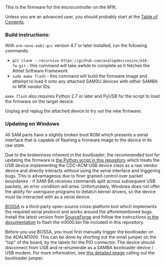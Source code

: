This is the firmware for the microcontroller on the M1K.

Unless you are an advanced user, you should probably start at the [Table of
Contents](https://wiki.analog.com/university/tools/m1k).

### Build instructions:

With `arm-none-eabi-gcc` version 4.7 or later installed, run the following
commands:

* `git clone --recursive https://github.com/analogdevicesinc/m1k-fw.git` - this
  command will take awhile to complete as it fetches the Atmel Software
  Framework.
* `sudo make flash` - this command will build the firmware image and attempt to
  load it onto any attached SAM3U devices with either SAMBA or M1K vendor IDs.

`make flash` also requires Python 2.7 or later and PyUSB for the script to load
the firmware on the target device.

Unplug and replug the attached device to try out the new firmware.

### Updating on Windows

All SAM parts have a slightly broken boot ROM which presents a serial interface
that is capable of flashing a firmware image to the device in its raw state.

Due to the brokenness inherent in the bootloader, the recommended tool for
updating the firmware is [the Python script in this
repository](./scripts/sam-ba.py) which treats the USB device implementing the
CDC-ACM USB device class as a raw vendor device and directly interacts without
using the serial interface and triggering bugs. This is advantageous due to
finer grained control over packet boundaries - if SAM-BA receives commands
split across subsequent USB packets, an error condition will arise.
Unfortunately, Windows does not offer the ability for userspace programs to
detatch kernel drivers, so the device must be interacted with as a serial
device.

[BOSSA](www.shumatech.com/web/products/bossa) is a third-party open-source
cross-platform tool which implements the required serial protocol and works
around the afforementioned bugs. Install the latest version from
[SourceForge](http://sourceforge.net/projects/b-o-s-s-a/files/) and follow the
instructions [in the
documentation](http://www.shumatech.com/web/products/bossa) to flash the
m1000.bin file included in this repository.

Before you use BOSSA, you must first manually trigger the bootloader on the
ADALM1000. This can be done by shorting out the small jumper on the "top" of
the board, by the labels for the PIO connector. The device should disconnect
from USB and re-enumerate as a SAMBA bootloader device / USB modem. For more
information, see [this detailed image](http://imgur.com/tOdcnSb) calling out
the bootloader jumper.
